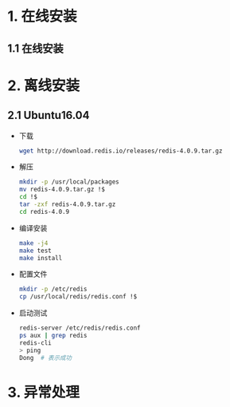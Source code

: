 # 1. 在线安装

## 1.1 在线安装

# 2. 离线安装

## 2.1 Ubuntu16.04

* 下载

  ```bash
  wget http://download.redis.io/releases/redis-4.0.9.tar.gz
  ```

* 解压

  ```bash
  mkdir -p /usr/local/packages
  mv redis-4.0.9.tar.gz !$
  cd !$
  tar -zxf redis-4.0.9.tar.gz
  cd redis-4.0.9
  ```

* 编译安装

  ```bash
  make -j4
  make test
  make install
  ```

* 配置文件

  ```bash
  mkdir -p /etc/redis
  cp /usr/local/redis/redis.conf !$
  ```

* 启动测试

  ```bash
  redis-server /etc/redis/redis.conf
  ps aux | grep redis
  redis-cli
  > ping
  Dong  # 表示成功
  ```

# 3. 异常处理

